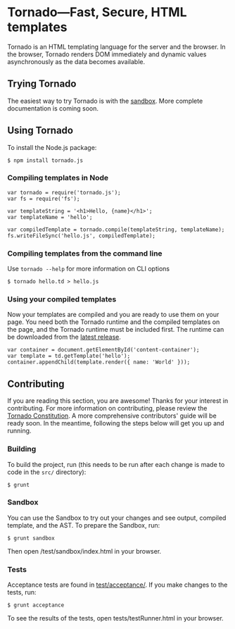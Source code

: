 # Tornado&mdash;Fast, Secure, HTML templates

Tornado is an HTML templating language for the server and the browser. In the browser, Tornado renders DOM immediately and dynamic values asynchronously as the data becomes available.

## Trying Tornado

The easiest way to try Tornado is with the [sandbox](http://smfoote.github.io/tornado/). More complete documentation is coming soon.

## Using Tornado

To install the Node.js package:
```
$ npm install tornado.js
```

### Compiling templates in Node

```
var tornado = require('tornado.js');
var fs = require('fs');

var templateString = '<h1>Hello, {name}</h1>';
var templateName = 'hello';

var compiledTemplate = tornado.compile(templateString, templateName);
fs.writeFileSync('hello.js', compiledTemplate);
```

### Compiling templates from the command line

Use `tornado --help` for more information on CLI options
```
$ tornado hello.td > hello.js
```

### Using your compiled templates

Now your templates are compiled and you are ready to use them on your page. You need both the Tornado runtime and the compiled templates on the page, and the Tornado runtime must be included first. The runtime can be downloaded from the [latest release](https://github.com/smfoote/tornado/releases/latest).

```
var container = document.getElementById('content-container');
var template = td.getTemplate('hello');
container.appendChild(template.render({ name: 'World' }));
```

## Contributing

If you are reading this section, you are awesome! Thanks for your interest in contributing. For more information on contributing, please review the [Tornado Constitution](constitution/CONTENTS.md). A more comprehensive contributors' guide will be ready soon. In the meantime, following the steps below will get you up and running.

### Building

To build the project, run (this needs to be run after each change is made to code in the `src/` directory):

```
$ grunt
```

### Sandbox

You can use the Sandbox to try out your changes and see output, compiled template, and the AST. To prepare the Sandbox, run:

```
$ grunt sandbox
```

Then open /test/sandbox/index.html in your browser.

### Tests

Acceptance tests are found in [test/acceptance/](test/acceptance/). If you make changes to the tests, run:

```
$ grunt acceptance
```

To see the results of the tests, open tests/testRunner.html in your browser.
